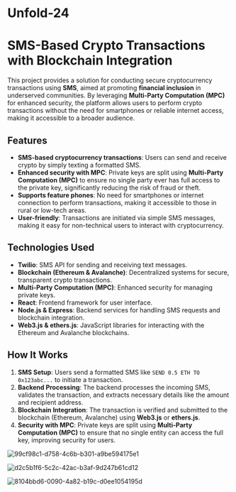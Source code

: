 # Unfold-24
# SMS-Based Crypto Transactions with Blockchain Integration

This project provides a solution for conducting secure cryptocurrency transactions using **SMS**, aimed at promoting **financial inclusion** in underserved communities. By leveraging **Multi-Party Computation (MPC)** for enhanced security, the platform allows users to perform crypto transactions without the need for smartphones or reliable internet access, making it accessible to a broader audience.

## Features

- **SMS-based cryptocurrency transactions**: Users can send and receive crypto by simply texting a formatted SMS.
- **Enhanced security with MPC**: Private keys are split using **Multi-Party Computation (MPC)** to ensure no single party ever has full access to the private key, significantly reducing the risk of fraud or theft.
- **Supports feature phones**: No need for smartphones or internet connection to perform transactions, making it accessible to those in rural or low-tech areas.
- **User-friendly**: Transactions are initiated via simple SMS messages, making it easy for non-technical users to interact with cryptocurrency.

## Technologies Used

- **Twilio**: SMS API for sending and receiving text messages.
- **Blockchain (Ethereum & Avalanche)**: Decentralized systems for secure, transparent crypto transactions.
- **Multi-Party Computation (MPC)**: Enhanced security for managing private keys.
- **React**: Frontend framework for user interface.
- **Node.js & Express**: Backend services for handling SMS requests and blockchain integration.
- **Web3.js & ethers.js**: JavaScript libraries for interacting with the Ethereum and Avalanche blockchains.

## How It Works

1. **SMS Setup**: Users send a formatted SMS like `SEND 0.5 ETH TO 0x123abc...` to initiate a transaction.
2. **Backend Processing**: The backend processes the incoming SMS, validates the transaction, and extracts necessary details like the amount and recipient address.
3. **Blockchain Integration**: The transaction is verified and submitted to the blockchain (Ethereum, Avalanche) using **Web3.js** or **ethers.js**.
4. **Security with MPC**: Private keys are split using **Multi-Party Computation (MPC)** to ensure that no single entity can access the full key, improving security for users.

![99cf98c1-d758-4c6b-b301-a9be594175e1](https://github.com/user-attachments/assets/0983daeb-5166-40e0-8cc7-1ce0d0c2a211)

![d2c5b1f6-5c2c-42ac-b3af-9d247b61cd12](https://github.com/user-attachments/assets/573d15b1-ebb4-49f4-90ba-eae76963d02c)

![8104bbd6-0090-4a82-b19c-d0ee1054195d](https://github.com/user-attachments/assets/310af6a9-03fd-43d6-824d-256e0162dc62)
